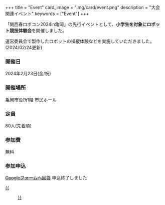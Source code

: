 +++
title = "Event"
card_image =  "img/card/event.png"
description = "大会関連イベント"
keywords = ["Event"]
+++

「関西春ロボコン2024in亀岡」の先行イベントとして、**小学生を対象にロボット競技体験会**を開催しました。

運営委員会で製作したロボットの操縦体験などを実施していただきました。(2024/02/24更新)

### 開催日

2024年2月23日(金/祝)

### 開催場所

亀岡市役所1階 市民ホール

### 定員

80人(先着順)

### 参加費

無料

### 参加申込

~~[Googleフォームへ回答](https://forms.gle/2qbVddUrLYxtqtDu8)~~ 申込終了しました

<a href="../img/2024/2024pre-event.png">
{{<figure src="/img/2024/2024pre-event.png" width="80%" border="1">}}
</a>
